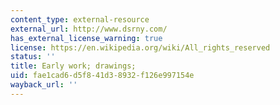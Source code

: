 ```yaml
---
content_type: external-resource
external_url: http://www.dsrny.com/
has_external_license_warning: true
license: https://en.wikipedia.org/wiki/All_rights_reserved
status: ''
title: Early work; drawings;
uid: fae1cad6-d5f8-41d3-8932-f126e997154e
wayback_url: ''
---
```


